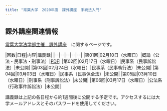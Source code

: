 ```yaml
---
title: "常葉大学　2020年度　課外講座　手続法入門"
---
```




## 課外講座関連情報

[常葉大学法学部主催　課外講座](https://sites.google.com/view/tokoha-law-courses-for-tests/)　に関するページです。


|回数|日程|内容|講義録|
|--|--|--|--|--|
|第01回|02月10日（水曜日）|概論（公法・民事法・刑事法）|[PDF](https://tumail-my.sharepoint.com/:f:/g/personal/tks-tks_sz_tokoha-u_ac_jp/EmONkNn7HsBIg00E4byiHvIBF_1SGyoZyNmq3SXQ4Hg3KA?e=f2VQey)|
|第02回|02月17日（水曜日）|民事系（民事訴訟法）|未公開|
|第03回|02月24日（水曜日）|民事系（民事執行法）|未公開|
|第04回|03月03日（水曜日）|民事系（民事保全法）|未公開|
|第05回|03月10日（水曜日）|刑事系（刑事訴訟法）|未公開|
|第06回|03月17日（水曜日）|公法系（行政事件訴訟法）|未公開|

講義録は上記の各日程から約1週間後に公開する予定です。アクセスするには大学メールアドレスとそのパスワードを使用してください。

